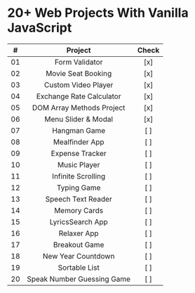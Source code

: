 # 20+ Web Projects With Vanilla JavaScript

|   #   |          Project           | Check |
| :---: | :------------------------: | :---: |
|  01   |       Form Validator       |  [x]  |
|  02   |     Movie Seat Booking     |  [x]  |
|  03   |    Custom Video Player     |  [x]  |
|  04   |  Exchange Rate Calculator  |  [x]  |
|  05   | DOM Array Methods Project  |  [x]  |
|  06   |    Menu Slider & Modal     |  [x]  |
|  07   |        Hangman Game        |  [ ]  |
|  08   |       Mealfinder App       |  [ ]  |
|  09   |      Expense Tracker       |  [ ]  |
|  10   |        Music Player        |  [ ]  |
|  11   |     Infinite Scrolling     |  [ ]  |
|  12   |        Typing Game         |  [ ]  |
|  13   |     Speech Text Reader     |  [ ]  |
|  14   |        Memory Cards        |  [ ]  |
|  15   |      LyricsSearch App      |  [ ]  |
|  16   |        Relaxer App         |  [ ]  |
|  17   |       Breakout Game        |  [ ]  |
|  18   |     New Year Countdown     |  [ ]  |
|  19   |       Sortable List        |  [ ]  |
|  20   | Speak Number Guessing Game |  [ ]  |
